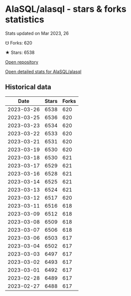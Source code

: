 # AlaSQL/alasql - stars & forks statistics

Stats updated on Mar 2023, 26

☋ Forks: 620

★ Stars: 6538

[Open repository](https://github.com/AlaSQL/alasql)

[Open detailed stats for AlaSQL/alasql](https://reviewgithub.com/rep/AlaSQL/alasql)

## Historical data
| Date | Stars | Forks |
|------|-------|-------|
| 2023-03-26 | 6538 | 620 | 
| 2023-03-25 | 6536 | 620 | 
| 2023-03-23 | 6534 | 620 | 
| 2023-03-22 | 6533 | 620 | 
| 2023-03-21 | 6531 | 620 | 
| 2023-03-19 | 6530 | 620 | 
| 2023-03-18 | 6530 | 621 | 
| 2023-03-17 | 6529 | 621 | 
| 2023-03-16 | 6528 | 621 | 
| 2023-03-14 | 6525 | 621 | 
| 2023-03-13 | 6524 | 621 | 
| 2023-03-12 | 6517 | 620 | 
| 2023-03-11 | 6516 | 618 | 
| 2023-03-09 | 6512 | 618 | 
| 2023-03-08 | 6509 | 618 | 
| 2023-03-07 | 6506 | 618 | 
| 2023-03-06 | 6503 | 617 | 
| 2023-03-04 | 6502 | 617 | 
| 2023-03-03 | 6497 | 617 | 
| 2023-03-02 | 6493 | 617 | 
| 2023-03-01 | 6492 | 617 | 
| 2023-02-28 | 6489 | 617 | 
| 2023-02-27 | 6488 | 617 | 

